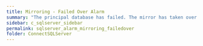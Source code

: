 ```yaml
---
title: ﻿Mirroring - Failed Over Alarm
summary: "The principal database has failed. The mirror has taken over."
sidebar: c_sqlserver_sidebar
permalink: sqlserver_alarm_mirroring_failedover
folder: ConnectSQLServer
---
```

